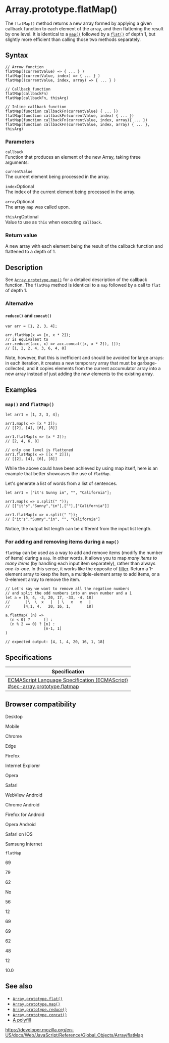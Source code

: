 Array.prototype.flatMap()
=========================

The `flatMap()` method returns a new array formed by applying a given callback function to each element of the array, and then flattening the result by one level. It is identical to a [`map()`](map) followed by a [`flat()`](flat) of depth 1, but slightly more efficient than calling those two methods separately.

Syntax
------

    // Arrow function
    flatMap((currentValue) => { ... } )
    flatMap((currentValue, index) => { ... } )
    flatMap((currentValue, index, array) => { ... } )

    // Callback function
    flatMap(callbackFn)
    flatMap(callbackFn, thisArg)

    // Inline callback function
    flatMap(function callbackFn(currentValue) { ... })
    flatMap(function callbackFn(currentValue, index) { ... })
    flatMap(function callbackFn(currentValue, index, array){ ... })
    flatMap(function callbackFn(currentValue, index, array) { ... }, thisArg)

### Parameters

`callback`  
Function that produces an element of the new Array, taking three arguments:

`currentValue`  
The current element being processed in the array.

 `index`<span class="badge inline optional">Optional</span>   
The index of the current element being processed in the array.

 `array`<span class="badge inline optional">Optional</span>   
The array `map` was called upon.

 `thisArg`<span class="badge inline optional">Optional</span>   
Value to use as `this` when executing `callback`.

### Return value

A new array with each element being the result of the callback function and flattened to a depth of 1.

Description
-----------

See [`Array.prototype.map()`](map) for a detailed description of the callback function. The `flatMap` method is identical to a `map` followed by a call to `flat` of depth 1.

### Alternative

#### `reduce()` and `concat()`

    var arr = [1, 2, 3, 4];

    arr.flatMap(x => [x, x * 2]);
    // is equivalent to
    arr.reduce((acc, x) => acc.concat([x, x * 2]), []);
    // [1, 2, 2, 4, 3, 6, 4, 8]

Note, however, that this is inefficient and should be avoided for large arrays: in each iteration, it creates a new temporary array that must be garbage-collected, and it copies elements from the current accumulator array into a new array instead of just adding the new elements to the existing array.

Examples
--------

### `map()` and `flatMap()`

    let arr1 = [1, 2, 3, 4];

    arr1.map(x => [x * 2]);
    // [[2], [4], [6], [8]]

    arr1.flatMap(x => [x * 2]);
    // [2, 4, 6, 8]

    // only one level is flattened
    arr1.flatMap(x => [[x * 2]]);
    // [[2], [4], [6], [8]]

While the above could have been achieved by using map itself, here is an example that better showcases the use of `flatMap`.

Let's generate a list of words from a list of sentences.

    let arr1 = ["it's Sunny in", "", "California"];

    arr1.map(x => x.split(" "));
    // [["it's","Sunny","in"],[""],["California"]]

    arr1.flatMap(x => x.split(" "));
    // ["it's","Sunny","in", "", "California"]

Notice, the output list length can be different from the input list length.

### For adding and removing items during a `map()`

`flatMap` can be used as a way to add and remove items (modify the number of items) during a `map`. In other words, it allows you to map *many items to many items* (by handling each input item separately), rather than always *one-to-one*. In this sense, it works like the opposite of [filter](filter). Return a 1-element array to keep the item, a multiple-element array to add items, or a 0-element array to remove the item.

    // Let's say we want to remove all the negative numbers
    // and split the odd numbers into an even number and a 1
    let a = [5, 4, -3, 20, 17, -33, -4, 18]
    //       |\  \  x   |  | \   x   x   |
    //      [4,1, 4,   20, 16, 1,       18]

    a.flatMap( (n) =>
      (n < 0) ?      [] :
      (n % 2 == 0) ? [n] :
                     [n-1, 1]
    )

    // expected output: [4, 1, 4, 20, 16, 1, 18]

Specifications
--------------

<table><thead><tr class="header"><th>Specification</th></tr></thead><tbody><tr class="odd"><td><a href="https://tc39.es/ecma262/#sec-array.prototype.flatmap">ECMAScript Language Specification (ECMAScript)<br />
<span class="small">#sec-array.prototype.flatmap</span></a></td></tr></tbody></table>

Browser compatibility
---------------------

Desktop

Mobile

Chrome

Edge

Firefox

Internet Explorer

Opera

Safari

WebView Android

Chrome Android

Firefox for Android

Opera Android

Safari on IOS

Samsung Internet

`flatMap`

69

79

62

No

56

12

69

69

62

48

12

10.0

See also
--------

-   [`Array.prototype.flat()`](flat)
-   [`Array.prototype.map()`](map)
-   [`Array.prototype.reduce()`](reduce)
-   [`Array.prototype.concat()`](concat)
-   [A polyfill](https://github.com/behnammodi/polyfill/blob/master/array.polyfill.js)

<a href="https://developer.mozilla.org/en-US/docs/Web/JavaScript/Reference/Global_Objects/Array/flatMap" class="_attribution-link">https://developer.mozilla.org/en-US/docs/Web/JavaScript/Reference/Global_Objects/Array/flatMap</a>
